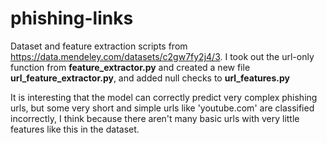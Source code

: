 # phishing-links

Dataset and feature extraction scripts from https://data.mendeley.com/datasets/c2gw7fy2j4/3. I took out the url-only function from **feature_extractor.py** and created a new file **url_feature_extractor.py**, and added null checks to **url_features.py**

It is interesting that the model can correctly predict very complex phishing urls, but some very short and simple urls like 'youtube.com' are classified incorrectly, I think because there aren't many basic urls with very little features like this in the dataset.